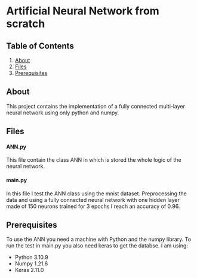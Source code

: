 # Artificial Neural Network from scratch

## Table of Contents
1. [About](#about)
2. [Files](#files)
2. [Prerequisites](#prerequisites)

## About
This project contains the implementation of a fully connected multi-layer neural network using only python and numpy.

## Files

#### ANN.py
This file contain the class ANN in which is stored the whole logic of the neural network.

#### main.py
In this file I test the ANN class using the mnist dataset.
Preprocessing the data and using a fully connected neural network with one hidden layer made of 150 neurons trained for 3 epochs I reach an accuracy of 0.96.

## Prerequisites
To use the ANN you need a machine with Python and the numpy library. To run the test in main.py you also need keras to get the databse. I am using:
-   Python 3.10.9
-   Numpy 1.21.6
-   Keras 2.11.0

